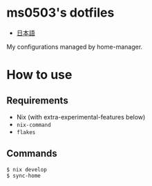 ms0503's dotfiles
=====================

- [日本語](README.ja.md)

My configurations managed by home-manager.

# How to use
## Requirements
- Nix (with extra-experimental-features below)
 - `nix-command`
 - `flakes`

## Commands
```shell
$ nix develop
$ sync-home
```
